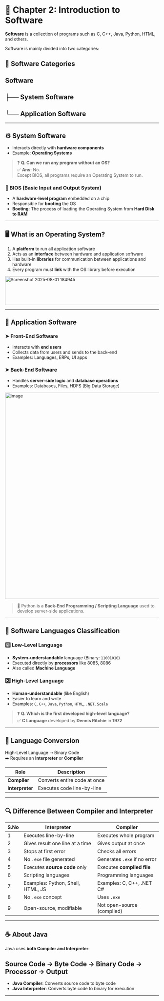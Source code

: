 # 📘 Chapter 2: Introduction to Software

**Software** is a collection of programs such as C, C++, Java, Python, HTML, and others.

Software is mainly divided into two categories:

## 🧩 Software Categories

## Software
## ├── System Software
## └── Application Software


---

## ⚙️ System Software
- Interacts directly with **hardware components**
- Example: **Operating Systems**

> ❓ **Q. Can we run any program without an OS?**  
> ✅ **Ans:** No.  
> Except BIOS, all programs require an Operating System to run.

### 🧠 BIOS (Basic Input and Output System)
- A **hardware-level program** embedded on a chip
- Responsible for **booting** the OS
- **Booting**: The process of loading the Operating System from **Hard Disk to RAM**

---

## 🖥️ What is an Operating System?

1. A **platform** to run all application software  
2. Acts as an **interface** between hardware and application software  
3. Has built-in **libraries** for communication between applications and hardware  
4. Every program must **link** with the OS library before execution  

<img width="761" height="94" alt="Screenshot 2025-08-01 184945" src="https://github.com/user-attachments/assets/c5898e78-d931-480d-8bd7-be7e839aa3db" />

---

## 🧩 Application Software

### ➤ Front-End Software  
- Interacts with **end users**  
- Collects data from users and sends to the back-end  
- Examples: Languages, ERPs, UI apps

### ➤ Back-End Software  
- Handles **server-side logic** and **database operations**  
- Examples: Databases, Files, HDFS (Big Data Storage)

<img width="1024" height="676" alt="image" src="https://github.com/user-attachments/assets/6df4861b-0e60-4b64-ae06-4d09887a25a3" />


> 📌 Python is a **Back-End Programming / Scripting Language** used to develop server-side applications.

---

## 🧠 Software Languages Classification

### 1️⃣ Low-Level Language
- **System-understandable** language (Binary: `11001010`)  
- Executed directly by **processors** like 8085, 8086  
- Also called **Machine Language**

### 2️⃣ High-Level Language
- **Human-understandable** (like English)  
- Easier to learn and write  
- Examples: `C`, `C++`, `Java`, `Python`, `HTML`, `.NET`, `Scala`

> ❓ **Q. Which is the first developed high-level language?**  
> ✅ **C Language** developed by **Dennis Ritchie** in **1972**

---

## 🔄 Language Conversion

High-Level Language ➝ Binary Code  
➡️ Requires an **Interpreter** or **Compiler**

| Role | Description |
|------|-------------|
| **Compiler** | Converts entire code at once |
| **Interpreter** | Executes code line-by-line |

---

## 🔍 Difference Between Compiler and Interpreter

| S.No | Interpreter | Compiler |
|------|-------------|----------|
| 1 | Executes line-by-line | Executes whole program |
| 2 | Gives result one line at a time | Gives output at once |
| 3 | Stops at first error | Checks all errors |
| 4 | No `.exe` file generated | Generates `.exe` if no error |
| 5 | Executes **source code** only | Executes **compiled file** |
| 6 | Scripting languages | Programming languages |
| 7 | Examples: Python, Shell, HTML, JS | Examples: C, C++, .NET C# |
| 8 | No `.exe` concept | Uses `.exe` |
| 9 | Open-source, modifiable | Not open-source (compiled) |

---

## ☕ About Java

Java uses **both Compiler and Interpreter**:

## Source Code → Byte Code → Binary Code → Processor → Output

- **Java Compiler**: Converts source code to byte code  
- **Java Interpreter**: Converts byte code to binary for execution

---

